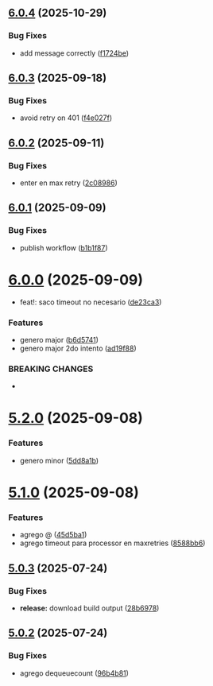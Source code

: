 ## [6.0.4](https://github.com/Parsimotion/notification-processor/compare/v6.0.3...v6.0.4) (2025-10-29)


### Bug Fixes

* add message correctly ([f1724be](https://github.com/Parsimotion/notification-processor/commit/f1724be28f07f6e2f4fde1c6a51e4645673ae44e))

## [6.0.3](https://github.com/Parsimotion/notification-processor/compare/v6.0.2...v6.0.3) (2025-09-18)


### Bug Fixes

* avoid retry on 401 ([f4e027f](https://github.com/Parsimotion/notification-processor/commit/f4e027f78be81d242d9b53860b2d67304636983f))

## [6.0.2](https://github.com/Parsimotion/notification-processor/compare/v6.0.1...v6.0.2) (2025-09-11)


### Bug Fixes

* enter en max retry ([2c08986](https://github.com/Parsimotion/notification-processor/commit/2c089862dff18a8b146b01a9e18f0eb13519dd1c))

## [6.0.1](https://github.com/Parsimotion/notification-processor/compare/v6.0.0...v6.0.1) (2025-09-09)


### Bug Fixes

* publish workflow ([b1b1f87](https://github.com/Parsimotion/notification-processor/commit/b1b1f87cfe674fc521d63fb71c33ba0b27469862))

# [6.0.0](https://github.com/Parsimotion/notification-processor/compare/v5.2.0...v6.0.0) (2025-09-09)


* feat!: saco timeout no necesario ([de23ca3](https://github.com/Parsimotion/notification-processor/commit/de23ca32091fcf59944ec6ed5f7a49fa1b8ba981))


### Features

* genero major ([b6d5741](https://github.com/Parsimotion/notification-processor/commit/b6d5741e4dc9428376f464527ebe1b3a2f5df75c))
* genero major 2do intento ([ad19f88](https://github.com/Parsimotion/notification-processor/commit/ad19f88dfcaf4af2571af4d477bec7489121fa2f))


### BREAKING CHANGES

*

# [5.2.0](https://github.com/Parsimotion/notification-processor/compare/v5.1.0...v5.2.0) (2025-09-08)


### Features

* genero minor ([5dd8a1b](https://github.com/Parsimotion/notification-processor/commit/5dd8a1b030f6d9577cfc879181963c94ac14dc2e))

# [5.1.0](https://github.com/Parsimotion/notification-processor/compare/v5.0.3...v5.1.0) (2025-09-08)


### Features

* agrego @ ([45d5ba1](https://github.com/Parsimotion/notification-processor/commit/45d5ba148a55a3d58655ac55daae48c08a9c6ff8))
* agrego timeout para processor en maxretries ([8588bb6](https://github.com/Parsimotion/notification-processor/commit/8588bb60e1adec72a9447f838700ef0535d1daf2))

## [5.0.3](https://github.com/Parsimotion/notification-processor/compare/v5.0.2...v5.0.3) (2025-07-24)


### Bug Fixes

* **release:** download build output ([28b6978](https://github.com/Parsimotion/notification-processor/commit/28b69781cef0bbc5983e15d5c184b214f5df6824))

## [5.0.2](https://github.com/Parsimotion/notification-processor/compare/v5.0.1...v5.0.2) (2025-07-24)


### Bug Fixes

* agrego dequeuecount ([96b4b81](https://github.com/Parsimotion/notification-processor/commit/96b4b81797993a2a395a99cc38d8952976fef85f))
